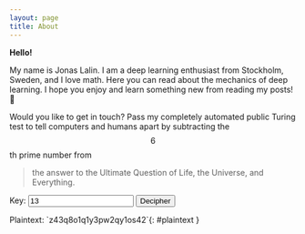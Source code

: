 ```yaml
---
layout: page
title: About
---
```


__Hello!__

My name is Jonas Lalin. I am a deep learning enthusiast from Stockholm, Sweden, and I love math. Here you can read about the mechanics of deep learning. I hope you enjoy and learn something new from reading my posts! 🧙

Would you like to get in touch? Pass my completely automated public Turing test to tell computers and humans apart by subtracting the $$6$$th prime number from

> the answer to the Ultimate Question of Life, the Universe, and Everything.

<form id="captcha">
  <label for="key">Key:</label>
  <input type="number" id="key" name="key" required min="0" value="13">
  <button type="submit">Decipher</button>
</form>
Plaintext: `z43q8o1q1y3pw2qy1os42`{: #plaintext }

<script src="{% link /assets/ceasar.js %}"></script>

<script>
  var ciphertext = '.dc3h1a3a_c29b3_a15db';
  var key = document.getElementById('key');
  var plaintext = document.getElementById('plaintext');

  var form = document.getElementById('captcha');
  form.addEventListener('submit', function onSubmit(event) {
    plaintext.textContent = ceasar.decrypt(ciphertext, key.value);
    event.preventDefault();
  });
</script>
